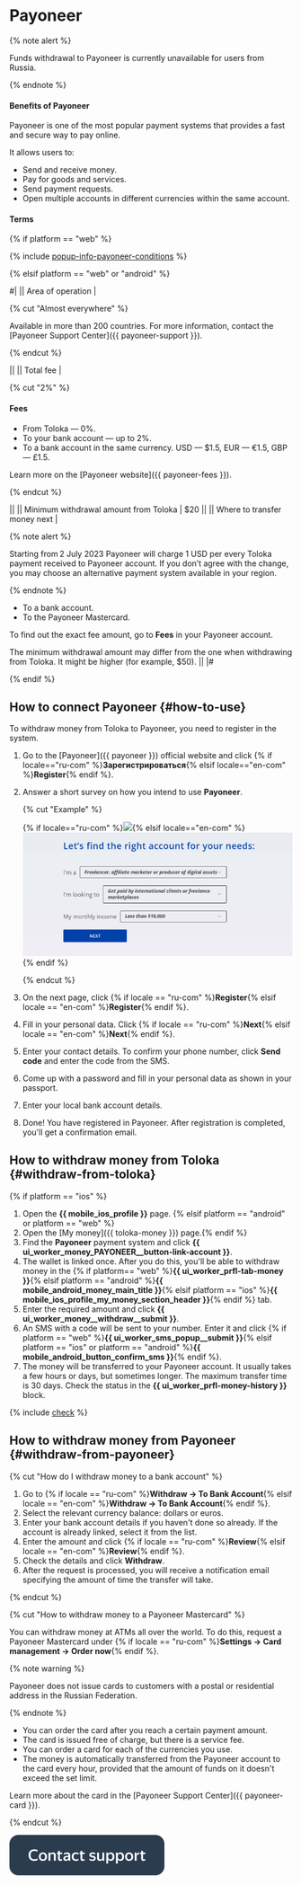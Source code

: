 # Payoneer

{% note alert %}

Funds withdrawal to Payoneer is currently unavailable for users from Russia.

{% endnote %}

#### Benefits of Payoneer

Payoneer is one of the most popular payment systems that provides a fast and secure way to pay online.

It allows users to:

- Send and receive money.
- Pay for goods and services.
- Send payment requests.
- Open multiple accounts in different currencies within the same account.

#### Terms

{% if platform == "web" %}

{% include [popup-info-payoneer-conditions](../_includes/pay/popup-info/id-popup-info/payoneer-conditions.md) %}

{% elsif platform == "web" or "android" %}

#|
|| Area of operation |

{% cut "Almost everywhere" %}

Available in more than 200 countries. For more information, contact the [Payoneer Support Center]({{ payoneer-support }}).

{% endcut %}

||
|| Total fee |

{% cut "2%" %}

#### Fees

- From Toloka — 0%.
- To your bank account — up to 2%.
- To a bank account in the same currency. USD — $1.5, EUR — €1.5, GBP — £1.5.

Learn more on the [Payoneer website]({{ payoneer-fees }}).

{% endcut %}

||
|| Minimum withdrawal amount from Toloka | $20 ||
|| Where to transfer money next |

{% note alert %}

Starting from 2 July 2023 Payoneer will charge 1 USD per every Toloka payment received to Payoneer account. If you don’t agree with the change, you may choose an alternative payment system available in your region.

{% endnote %}

 - To a bank account.
 - To the Payoneer Mastercard.

To find out the exact fee amount, go to **Fees** in your Payoneer account.

The minimum withdrawal amount may differ from the one when withdrawing from Toloka. It might be higher (for example, $50). ||
|#

{% endif %}

## How to connect Payoneer {#how-to-use}

To withdraw money from Toloka to Payoneer, you need to register in the system.

1. Go to the [Payoneer]({{ payoneer }}) official website and click {% if locale=="ru-com" %}**Зарегистрироваться**{% elsif locale=="en-com" %}**Register**{% endif %}.
1. Answer a short survey on how you intend to use **Payoneer**.

    {% cut "Example" %}

    {% if locale=="ru-com" %}![](../assets/Payoneer/Payoneer-registration_rus_1.png){% elsif locale=="en-com" %}![](../assets/Payoneer/Payoneer-registration_en_1.png){% endif %}

    {% endcut %}

1. On the next page, click {% if locale == "ru-com" %}**Register**{% elsif locale == "en-com" %}**Register**{% endif %}.
1. Fill in your personal data. Click {% if locale == "ru-com" %}**Next**{% elsif locale == "en-com" %}**Next**{% endif %}.
1. Enter your contact details. To confirm your phone number, click **Send code** and enter the code from the SMS.
1. Come up with a password and fill in your personal data as shown in your passport.
1. Enter your local bank account details.
1. Done! You have registered in Payoneer. After registration is completed, you'll get a confirmation email.


## How to withdraw money from Toloka {#withdraw-from-toloka}

{% if platform == "ios" %}
1. Open the **{{ mobile_ios_profile }}** page.
   {% elsif platform == "android" or platform == "web" %}
1. Open the [My money]({{ toloka-money }}) page.{% endif %}
1. Find the **Payoneer** payment system and click **{{ ui_worker_money_PAYONEER__button-link-account }}**.
1. The wallet is linked once. After you do this, you'll be able to withdraw money in the {% if platform== "web" %}**{{ ui_worker_prfl-tab-money }}**{% elsif platform == "android" %}**{{ mobile_android_money_main_title }}**{% elsif platform == "ios" %}**{{ mobile_ios_profile_my_money_section_header }}**{% endif %} tab.
1. Enter the required amount and click **{{ ui_worker_money__withdraw__submit }}**.
1. An SMS with a code will be sent to your number. Enter it and click {% if platform == "web" %}**{{ ui_worker_sms_popup__submit }}**{% elsif platform == "ios" or platform == "android" %}**{{ mobile_android_button_confirm_sms }}**{% endif %}.
1. The money will be transferred to your Payoneer account. It usually takes a few hours or days, but sometimes longer. The maximum transfer time is 30 days. Check the status in the **{{ ui_worker_prfl-money-history }}** block.

{% include [check](../_includes/pay/about/check.md) %}


## How to withdraw money from Payoneer {#withdraw-from-payoneer}

{% cut "How do I withdraw money to a bank account" %}

1. Go to {% if locale == "ru-com" %}**Withdraw → To Bank Account**{% elsif locale == "en-com" %}**Withdraw → To Bank Account**{% endif %}.
1. Select the relevant currency balance: dollars or euros.
1. Enter your bank account details if you haven't done so already. If the account is already linked, select it from the list.
1. Enter the amount and click {% if locale == "ru-com" %}**Review**{% elsif locale == "en-com" %}**Review**{% endif %}.
1. Check the details and click **Withdraw**.
1. After the request is processed, you will receive a notification email specifying the amount of time the transfer will take.

{% endcut %}

{% cut "How to withdraw money to a Payoneer Mastercard" %}

You can withdraw money at ATMs all over the world. To do this, request a Payoneer Mastercard under {% if locale == "ru-com" %}**Settings → Card management → Order now**{% endif %}.

{% note warning %}

Payoneer does not issue cards to customers with a postal or residential address in the Russian Federation.

{% endnote %}

- You can order the card after you reach a certain payment amount.
- The card is issued free of charge, but there is a service fee.
- You can order a card for each of the currencies you use.
- The money is automatically transferred from the Payoneer account to the card every hour, provided that the amount of funds on it doesn't exceed the set limit.

Learn more about the card in the [Payoneer Support Center]({{ payoneer-card }}).

{% endcut %}

[![](../assets/buttons/contact-support.svg)](../troubleshooting/troubleshooting.md#money_withdrawal)

